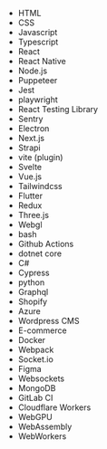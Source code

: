 - HTML
- CSS
- Javascript
- Typescript
- React
- React Native
- Node.js
- Puppeteer
- Jest
- playwright
- React Testing Library
- Sentry
- Electron
- Next.js
- Strapi
- vite (plugin)
- Svelte
- Vue.js
- Tailwindcss
- Flutter
- Redux
- Three.js
- Webgl
- bash
- Github Actions
- dotnet core
- C#
- Cypress
- python
- Graphql
- Shopify
- Azure
- Wordpress CMS
- E-commerce
- Docker
- Webpack
- Socket.io
- Figma
- Websockets
- MongoDB
- GitLab CI
- Cloudflare Workers
- WebGPU
- WebAssembly
- WebWorkers
